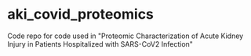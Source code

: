 # aki_covid_proteomics
Code repo for code used in "Proteomic Characterization of Acute Kidney Injury in Patients Hospitalized with SARS-CoV2 Infection"
